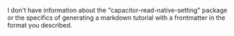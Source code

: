 I don't have information about the "capacitor-read-native-setting" package or the specifics of generating a markdown tutorial with a frontmatter in the format you described.